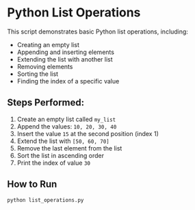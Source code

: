 # Python List Operations

This script demonstrates basic Python list operations, including:

- Creating an empty list
- Appending and inserting elements
- Extending the list with another list
- Removing elements
- Sorting the list
- Finding the index of a specific value

## Steps Performed:

1. Create an empty list called `my_list`
2. Append the values: `10, 20, 30, 40`
3. Insert the value `15` at the second position (index 1)
4. Extend the list with `[50, 60, 70]`
5. Remove the last element from the list
6. Sort the list in ascending order
7. Print the index of value `30`

## How to Run

```bash
python list_operations.py
```
